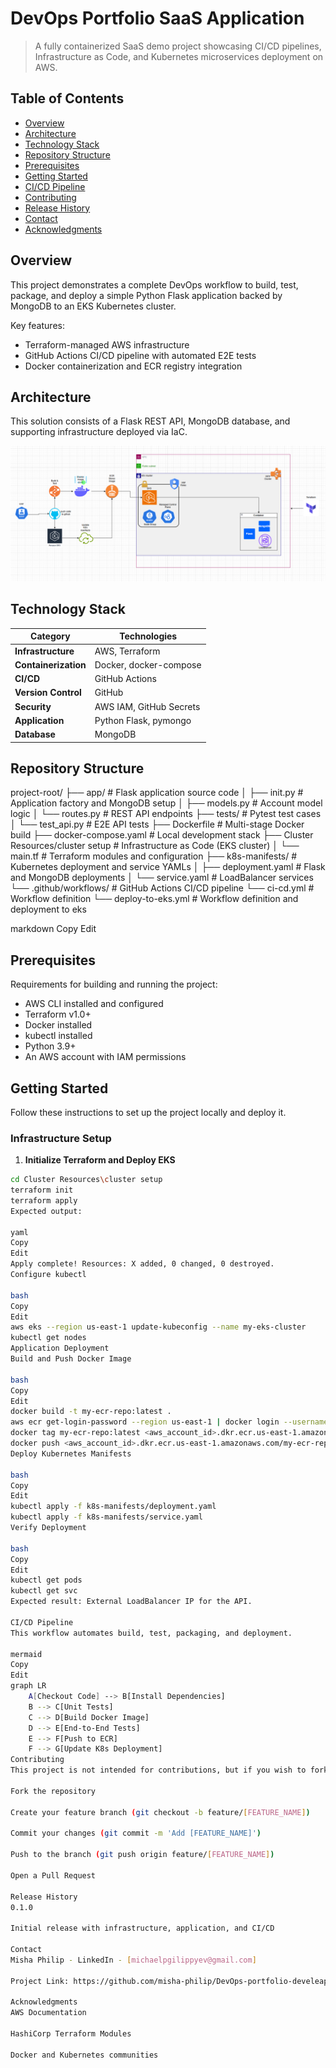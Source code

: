 # DevOps Portfolio SaaS Application

> A fully containerized SaaS demo project showcasing CI/CD pipelines, Infrastructure as Code, and Kubernetes microservices deployment on AWS.

## Table of Contents

- [Overview](#overview)
- [Architecture](#architecture)
- [Technology Stack](#technology-stack)
- [Repository Structure](#repository-structure)
- [Prerequisites](#prerequisites)
- [Getting Started](#getting-started)
- [CI/CD Pipeline](#cicd-pipeline)
- [Contributing](#contributing)
- [Release History](#release-history)
- [Contact](#contact)
- [Acknowledgments](#acknowledgments)

## Overview

This project demonstrates a complete DevOps workflow to build, test, package, and deploy a simple Python Flask application backed by MongoDB to an EKS Kubernetes cluster.

Key features:

- Terraform-managed AWS infrastructure
- GitHub Actions CI/CD pipeline with automated E2E tests
- Docker containerization and ECR registry integration

## Architecture

This solution consists of a Flask REST API, MongoDB database, and supporting infrastructure deployed via IaC.

![Architecture Diagram](images/architecture_diagram.png)

## Technology Stack

| Category             | Technologies                                             |
| -------------------- | -------------------------------------------------------- |
| **Infrastructure**   | AWS, Terraform                                           |
| **Containerization** | Docker, docker-compose                                   |
| **CI/CD**            | GitHub Actions                                           |
| **Version Control**  | GitHub                                                   |
| **Security**         | AWS IAM, GitHub Secrets                                  |
| **Application**      | Python Flask, pymongo                                    |
| **Database**         | MongoDB                                                  |

## Repository Structure

project-root/
├── app/ # Flask application source code
│ ├── init.py # Application factory and MongoDB setup
│ ├── models.py # Account model logic
│ └── routes.py # REST API endpoints
├── tests/ # Pytest test cases
│ └── test_api.py # E2E API tests
├── Dockerfile # Multi-stage Docker build
├── docker-compose.yaml # Local development stack
├── Cluster Resources/cluster setup # Infrastructure as Code (EKS cluster)
│ └── main.tf # Terraform modules and configuration
├── k8s-manifests/ # Kubernetes deployment and service YAMLs
│ ├── deployment.yaml # Flask and MongoDB deployments
│ └── service.yaml # LoadBalancer services
└── .github/workflows/ # GitHub Actions CI/CD pipeline
└── ci-cd.yml # Workflow definition
└── deploy-to-eks.yml # Workflow definition and deployment to eks

markdown
Copy
Edit

## Prerequisites

Requirements for building and running the project:

- AWS CLI installed and configured
- Terraform v1.0+
- Docker installed
- kubectl installed
- Python 3.9+
- An AWS account with IAM permissions

## Getting Started

Follow these instructions to set up the project locally and deploy it.

### Infrastructure Setup

1. **Initialize Terraform and Deploy EKS**

```bash
cd Cluster Resources\cluster setup
terraform init
terraform apply
Expected output:

yaml
Copy
Edit
Apply complete! Resources: X added, 0 changed, 0 destroyed.
Configure kubectl

bash
Copy
Edit
aws eks --region us-east-1 update-kubeconfig --name my-eks-cluster
kubectl get nodes
Application Deployment
Build and Push Docker Image

bash
Copy
Edit
docker build -t my-ecr-repo:latest .
aws ecr get-login-password --region us-east-1 | docker login --username AWS --password-stdin <aws_account_id>.dkr.ecr.us-east-1.amazonaws.com
docker tag my-ecr-repo:latest <aws_account_id>.dkr.ecr.us-east-1.amazonaws.com/my-ecr-repo:latest
docker push <aws_account_id>.dkr.ecr.us-east-1.amazonaws.com/my-ecr-repo:latest
Deploy Kubernetes Manifests

bash
Copy
Edit
kubectl apply -f k8s-manifests/deployment.yaml
kubectl apply -f k8s-manifests/service.yaml
Verify Deployment

bash
Copy
Edit
kubectl get pods
kubectl get svc
Expected result: External LoadBalancer IP for the API.

CI/CD Pipeline
This workflow automates build, test, packaging, and deployment.

mermaid
Copy
Edit
graph LR
    A[Checkout Code] --> B[Install Dependencies]
    B --> C[Unit Tests]
    C --> D[Build Docker Image]
    D --> E[End-to-End Tests]
    E --> F[Push to ECR]
    F --> G[Update K8s Deployment]
Contributing
This project is not intended for contributions, but if you wish to fork it:

Fork the repository

Create your feature branch (git checkout -b feature/[FEATURE_NAME])

Commit your changes (git commit -m 'Add [FEATURE_NAME]')

Push to the branch (git push origin feature/[FEATURE_NAME])

Open a Pull Request

Release History
0.1.0

Initial release with infrastructure, application, and CI/CD

Contact
Misha Philip - LinkedIn - [michaelpgilippyev@gmail.com]

Project Link: https://github.com/misha-philip/DevOps-portfolio-develeap

Acknowledgments
AWS Documentation

HashiCorp Terraform Modules

Docker and Kubernetes communities
